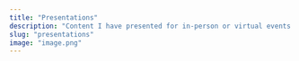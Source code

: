 ```yaml
---
title: "Presentations"
description: "Content I have presented for in-person or virtual events / user groups. Icon made by [flaticon](https://www.flaticon.co)."
slug: "presentations"
image: "image.png"
---
```

